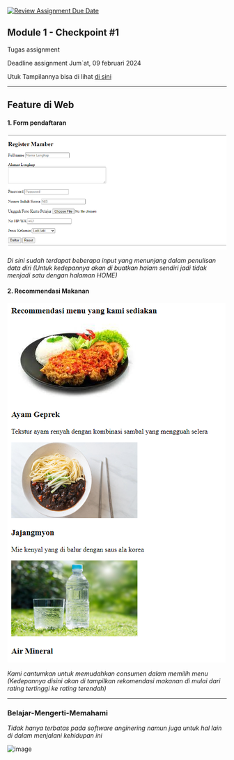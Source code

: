[![Review Assignment Due Date](https://classroom.github.com/assets/deadline-readme-button-24ddc0f5d75046c5622901739e7c5dd533143b0c8e959d652212380cedb1ea36.svg)](https://classroom.github.com/a/J5s2e_vk)

## Module 1 - Checkpoint #1

Tugas assignment 

Deadline assignment Jum`at, 09 februari 2024

Utuk Tampilannya bisa di lihat [di sini](https://zulicious.netlify.app/)

---

## Feature di Web

#### 1. Form pendaftaran
![image](<Asset/form data pendaftaran.png>)

_Di sini sudah terdapat beberapa input yang menunjang dalam penulisan data diri_
_(Untuk kedepannya akan di buatkan halam sendiri jadi tidak menjadi satu dengan halaman HOME)_

#### 2. Recommendasi Makanan
![image](<Asset/rekomendasi makanan.png>)

_Kami cantumkan untuk memudahkan consumen dalam memilih menu_
_(Kedepannya disini akan di tampilkan rekomendasi makanan di mulai dari rating tertinggi ke rating terendah)_

---

### Belajar-Mengerti-Memahami
_Tidak hanya terbatas pada software anginering namun juga untuk hal lain di dalam menjalani kehidupan ini_

![image](https://assets-global.website-files.com/6100d0111a4ed76bc1b9fd54/62a0314f6b81ed970ac67253_coding%20vs%20programmiing.jpg)